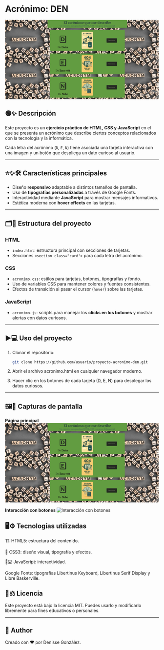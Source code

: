 # Acrónimo: DEN

![Banner del proyecto](./img/principal.png)

## 🟢✨ Descripción
Este proyecto es un **ejercicio práctico de HTML, CSS y JavaScript** en el que se presenta un acrónimo que describe ciertos conceptos relacionados con la tecnología y la informática.  

Cada letra del acrónimo (`D`, `E`, `N`) tiene asociada una tarjeta interactiva con una imagen y un botón que despliega un dato curioso al usuario.

---

## ⭐✨🛠️ Características principales
- Diseño **responsivo** adaptable a distintos tamaños de pantalla.
- Uso de **tipografías personalizadas** a través de Google Fonts.
- Interactividad mediante **JavaScript** para mostrar mensajes informativos.
- Estética moderna con **hover effects** en las tarjetas.

---

## 🗂️📁 Estructura del proyecto

### HTML
- `index.html`: estructura principal con secciones de tarjetas.
- Secciones `<section class="card">` para cada letra del acrónimo.

### CSS
- `acronimo.css`: estilos para tarjetas, botones, tipografías y fondo.
- Uso de variables CSS para mantener colores y fuentes consistentes.
- Efectos de transición al pasar el cursor (`hover`) sobre las tarjetas.

### JavaScript
- `acronimo.js`: scripts para manejar los **clicks en los botones** y mostrar alertas con datos curiosos.

---

## ▶️💻 Uso del proyecto

1. Clonar el repositorio:
   ```bash
   git clone https://github.com/usuario/proyecto-acronimo-den.git

2. Abrir el archivo acronimo.html en cualquier navegador moderno.

3. Hacer clic en los botones de cada tarjeta (D, E, N) para desplegar los datos curiosos.

---

## 🖼️📸 Capturas de pantalla
**Página principal**
![Captura principal](./img/principal.png)

**Interacción con botones**
![Interacción con botones](./img/interaccionBotones.png)

## 🖥️⚙️ Tecnologías utilizadas
🏗️ HTML5: estructura del contenido.

🎨 CSS3: diseño visual, tipografía y efectos.

🔄💻 JavaScript: interactividad.

Google Fonts: tipografías Libertinus Keyboard, Libertinus Serif Display y Libre Baskerville.



## 📜⚖️ Licencia
Este proyecto está bajo la licencia MIT. Puedes usarlo y modificarlo libremente para fines educativos o personales.


---

## 🙌 Author

Creado con ❤️ por Denisse González.  
